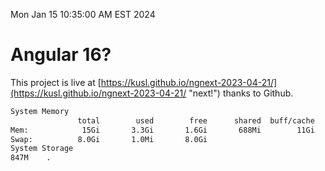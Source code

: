 Mon Jan 15 10:35:00 AM EST 2024

# Angular 16?


This project is live at [https://kusl.github.io/ngnext-2023-04-21/](https://kusl.github.io/ngnext-2023-04-21/ "next!") thanks to Github.

```bash
System Memory
               total        used        free      shared  buff/cache   available
Mem:            15Gi       3.3Gi       1.6Gi       688Mi        11Gi        11Gi
Swap:          8.0Gi       1.0Mi       8.0Gi
System Storage
847M	.

